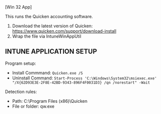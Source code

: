 [Win 32 App]

This runs the Quicken accounting software.  
1. Download the latest version of Quicken: https://www.quicken.com/support/download-install
2. Wrap the file via IntuneWinAppUtil

**INTUNE APPLICATION SETUP**
----------------------------
Program setup:
- Install Commmand: ```Quicken.exe /S```
- Uninstall Command: ```Start-Process 'C:\Windows\System32\msiexec.exe' "/X{62D93E3E-2F8E-42BD-9343-896F4F0031D3} /qn /norestart" -Wait```

Detection rules:
- Path: C:\Program Files (x86)\Quicken
- File or folder: qw.exe
